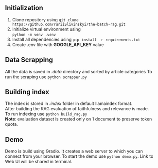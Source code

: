 ## Initialization
1. Clone repository using 
``git clone https://github.com/YuriiSlivinskyi/the-batch-rag.git``
2. Initialize virtual environment using \
``python -m venv .venv``
3. Install all dependencies using 
``pip install -r requirements.txt``
4. Create .env file with **GOOGLE_API_KEY** value

## Data Scrapping

All the data is saved in *.data* directory and sorted by article categories
To run the scraping use
``python scrapper.py``

## Building index

The index is stored in *.index* folder in default llamaindex format.
\
After building the RAG evaluation of faithfulness and relevance is made. 
\
To run indexing use ``python build_rag.py`` \
**Note**: evaluation dataset is created only on 1 document to preserve token quota.

## Demo

Demo is build using Gradio. It creates a web server to which you can connect from your browser.
To start the demo use
``python demo.py``. Link to Web UI will be shared in terminal.